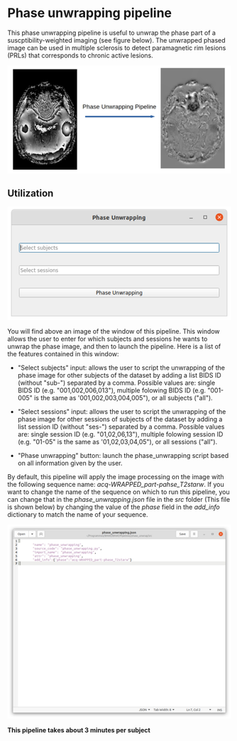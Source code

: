 # Phase unwrapping pipeline

This phase unwrapping pipeline is useful to unwrap the phase part of a suscptibility-weighted imaging (see figure below). The unwrapped phased image can be used in multiple sclerosis to detect paramagnetic rim lesions (PRLs) that corresponds to chronic active lesions. 

![Phase Unwrapping Pipeline](Readme_pictures/phaseUnwrappingPipeline.png)

## Utilization

![Phase Unwrapping windows](Readme_pictures/ph_un_win.png)

You will find above an image of the window of this pipeline. This window allows the user to enter for which subjects and sessions he wants to unwrap the phase image, and then to launch the pipeline. Here is a list of the features contained in this window:

* "Select subjects" input: allows the user to script the unwrapping of the phase image for other subjects of the dataset by adding a list BIDS ID (without "sub-") separated by a comma. Possible values are: single BIDS ID (e.g. "001,002,006,013"), multiple folowing BIDS ID (e.g. "001-005" is the same as '001,002,003,004,005"), or all subjects ("all").

* "Select sessions" input: allows the user to script the unwrapping of the phase image for other sessions of subjects of the dataset by adding a list session ID (without "ses-") separated by a comma. Possible values are: single session ID (e.g. "01,02,06,13"), multiple folowing session ID (e.g. "01-05" is the same as '01,02,03,04,05"), or all sessions ("all").

* "Phase unwrapping" button: launch the phase_unwrapping script based on all information given by the user.

By default, this pipeline will apply the image processing on the image with the following sequence name: *acq-WRAPPED_part-pahse_T2starw*. If you want to change the name of the sequence on which to run this pipeline, you can change that in the *phase_unwrapping.json* file in the *src* folder (This file is shown below) by changing the value of the *phase* field in the *add_info* dictionary to match the name of your sequence. 

![Phase Unwrapping json file](Readme_pictures/ph_un_json.png)

**This pipeline takes about 3 minutes per subject**
